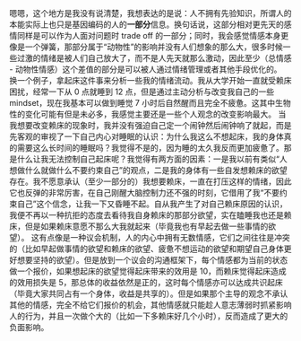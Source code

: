嗯嗯，这个地方是我没有说清楚，我想表达的是说：人不拥有先验知识，所谓人的本能实际上也只是基因编码的人的**一部分**信息。换句话说，这部分相对更先天的感情同样是可以作为人面对问题时 trade off 的一部分；同时，我会感觉情感本身更像是一个弹簧，那部分属于“动物性”的影响并没有人们想象的那么大，很多时候一些过激的情绪是被人们自己放大了，而不是人先天就那么激动，因此至少（总情感 - 动物性情感）这个差值的部分是可以被人通过情绪管理或者其他手段优化的。
换一个例子，拿起床这件事来分析一些我的情绪流动。我从大学开始一直就受赖床困扰，经常一下从 0 点就睡到 12 点，但是通过主动分析与改变我自己的一些 mindset，现在我基本可以做到睡觉 7 小时后自然醒而且完全不疲惫。这其中生物性的变化可能有但是未必多，我感觉主要还是一些个人观念的改变影响最大。
当我想要改变赖床的现象时，我并没有强迫自己定一个闹钟然后闹钟响了就起，而是先客观的审视了一下自己内心对睡眠的认识：为什么我这么不想起床，我的身体真的需要这么长时间的睡眠吗？我觉得不是的，因为睡的太久我反而更加疲惫了。那是什么让我无法控制自己起床呢？我觉得有两方面的因素：一是我以前有类似“人想做什么就做什么不要约束自己”的观点，二是我的身体有一些自发想赖床的欲望存在。我不愿意承认（至少一部分的）我想要赖床，一直在打压这样的情绪，因此它也反弹的非常厉害，在自己刚醒大脑控制力还不强的时刻，它借用了我“不要约束自己”这个信念，让我一下又昏睡不起。自从我产生了对自己赖床原因的认识，我便不再以一种抗拒的态度去看待我自身赖床的那部分欲望，实在瞌睡我也还是赖床，但是如果赖床意愿不那么大我就起来（毕竟我也有早起去做一些事情的欲望）。
这有点像是一种议会机制，人的内心中拥有无数情感，它们之间往往是冲突的（比如早起做事情的欲望和赖床的欲望、疲惫不想运动的欲望和期望自己身体更好想要坚持的欲望）。但是放到一个议会的沟通框架下，每个情感都为当前的状态做一个报价，如果想起床的欲望觉得起床带来的效用是 10，而赖床觉得起床造成的效用损失是 5，那总体的收益依然是正的，这时每个情感亦可以达成共识起床（毕竟大家共同占有一个身体，收益是共享的）。但是如果那个主导的观念不承认其他的情感，完全不给它们报价的机会，其他情感就只能趁人意志薄弱时抓紧影响人的行为，并且一次做个大的（比如一下多赖床好几个小时），反而造成了更大的负面影响。
